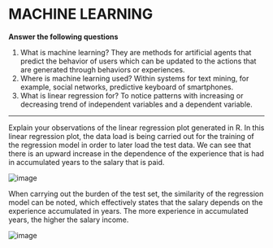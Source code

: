 # MACHINE LEARNING
**Answer the following questions**

1. What is machine learning?
They are methods for artificial agents that predict the behavior of users which can be updated to the actions that are generated through behaviors or experiences.
2. Where is machine learning used?
Within systems for text mining, for example, social networks, predictive keyboard of smartphones.
3. What is linear regression for?
To notice patterns with increasing or decreasing trend of independent variables and a dependent variable.
----------------------------------------------------------------
Explain your observations of the linear regression plot generated in R.
In this linear regression plot, the data load is being carried out for the training of the regression model in order to later load the test data.
We can see that there is an upward increase in the dependence of the experience that is had in accumulated years to the salary that is paid.

![image](https://drive.google.com/uc?export=view&id=1Dsk-11RLj-Xiw3Ax8RJfjQqt3jyQLhlC)

When carrying out the burden of the test set, the similarity of the regression model can be noted, which effectively states that the salary depends on the experience accumulated in years.
The more experience in accumulated years, the higher the salary income.

![image](https://drive.google.com/uc?export=view&id=128-q_Yj7UhWaqYzvOjhWA6msbgdTYbKP)
